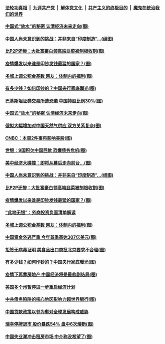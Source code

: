 

####  [法轮功真相](../../../../basic/blob/master/README.md?t=06292331) &nbsp;|&nbsp; [九评共产党](../../../../9ping.md/blob/master/README.md?t=06292331) &nbsp;|&nbsp; [解体党文化](../../../../jtdwh.md/blob/master/README.md?t=06292331)  &nbsp;|&nbsp; [共产主义的终极目的](../../../../gczydzjmd.md/blob/master/README.md?t=06292331) &nbsp;|&nbsp; [魔鬼在统治我们的世界](../../../../mgztzwmdsj.md/blob/master/README.md?t=06292331) 

#### [中国式“放水”的秘密 认清经济未来走向(图)](../pages/p5/938113.md?t=06292331) 

#### [中国人尚未意识到的挑战：并非来自“印度制造”…(组图)](../pages/p5/938013.md?t=06292331) 

#### [比P2P还惨：大批富豪白领高端韭菜被刨根收割(图)](../pages/p5/938055.md?t=06292331) 

#### [疫情爆发以来谁是印钞发钱最猛的国家？(图)](../pages/p5/938038.md?t=06292331) 

#### [多城上调公积金基数 网友：体制内的福利(图)](../pages/p5/937999.md?t=06292331) 

#### [有多少钱？如何印钞的？中国央行家底曝光(图)](../pages/p5/937885.md?t=06292331) 

#### [巴基斯坦证券交易所遭恐袭 中国持股比例30%(图)](../pages/p5/938118.md?t=06292331) 

#### [中国式“放水”的秘密 认清经济未来走向(图)](../pages/p5/938113.md?t=06292331) 

#### [俄拟大幅增加对中国天然气供应 双方关系复杂(图)](../pages/p5/938110.md?t=06292331) 

#### [CNBC：本周2件事将影响美股(图)](../pages/p5/938078.md?t=06292331) 

#### [世银︰9国积欠中国巨款 恐爆债务危机(图)](../pages/p5/938074.md?t=06292331) 

#### [美中经济大碰撞：即将从幕后走向前台…(图)](../pages/p5/938024.md?t=06292331) 

#### [中国人尚未意识到的挑战：并非来自“印度制造”…(组图)](../pages/p5/938013.md?t=06292331) 

#### [比P2P还惨：大批富豪白领高端韭菜被刨根收割(图)](../pages/p5/938055.md?t=06292331) 

#### [疫情爆发以来谁是印钞发钱最猛的国家？(图)](../pages/p5/938038.md?t=06292331) 

#### [“此地无银”：外商投资负面清单解读](../pages/p5/938011.md?t=06292331) 

#### [多城上调公积金基数 网友：体制内的福利(图)](../pages/p5/937999.md?t=06292331) 

#### [中国资金外逃严重 今年首季高达307亿美元(图)](../pages/p5/937945.md?t=06292331) 

#### [拒签无病毒证明 美食品出口商批北京要求不合理(图)](../pages/p5/937941.md?t=06292331) 

#### [有多少钱？如何印钞的？中国央行家底曝光(图)](../pages/p5/937885.md?t=06292331) 

#### [疫情下再靠房地产 中国经济将是最悲剧结局(图)](../pages/p5/937893.md?t=06292331) 

#### [美国多个州暂停进一步重启经济计划](../pages/p5/937884.md?t=06292331) 

#### [中共债务陷阱的核心地区影响力超世界银行(图)](../pages/p5/937882.md?t=06292331) 

#### [中国贷款政策以邻为壑对全球发展构成威胁](../pages/p5/937877.md?t=06292331) 

#### [瑞幸停牌退市 股价暴跌54% 盘中6次熔断(图)](../pages/p5/937854.md?t=06292331) 

#### [中国失业潮冲击租房市场 中介称没希望了(图)](../pages/p5/937808.md?t=06292331) 

